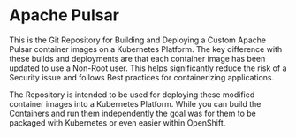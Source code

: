 # Apache Pulsar
This is the Git Repository for Building and Deploying a Custom Apache Pulsar container images on a Kubernetes Platform.  The key difference with these builds and deployments are that each container image has been updated to use a Non-Root user.  This helps significantly reduce the risk of a Security issue and follows Best practices for containerizing applications.  

The Repository is intended to be used for deploying these modified container images into a Kubernetes Platform.  While you can build the Containers and run them independently the goal was for them to be packaged with Kubernetes or even easier within OpenShift.


